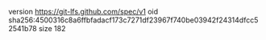 version https://git-lfs.github.com/spec/v1
oid sha256:4500316c8a6ffbfadacf173c7271df23967f740be03942f24314dfcc52541b78
size 182
